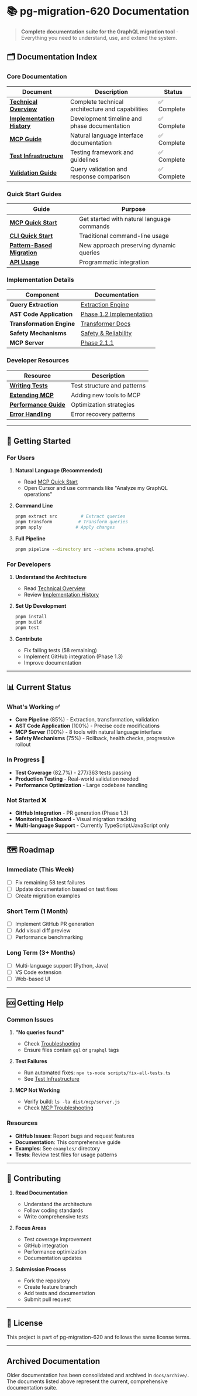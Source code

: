# 📚 pg-migration-620 Documentation

> **Complete documentation suite for the GraphQL migration tool** - Everything you need to understand, use, and extend the system.

## 🗂️ Documentation Index

### Core Documentation

| Document | Description | Status |
|----------|-------------|--------|
| [**Technical Overview**](./TECHNICAL-OVERVIEW.md) | Complete technical architecture and capabilities | ✅ Complete |
| [**Implementation History**](./IMPLEMENTATION-HISTORY.md) | Development timeline and phase documentation | ✅ Complete |
| [**MCP Guide**](./MCP-GUIDE.md) | Natural language interface documentation | ✅ Complete |
| [**Test Infrastructure**](./TEST-INFRASTRUCTURE.md) | Testing framework and guidelines | ✅ Complete |
| [**Validation Guide**](./VALIDATION-GUIDE.md) | Query validation and response comparison | ✅ Complete |

### Quick Start Guides

| Guide | Purpose |
|-------|---------|
| [**MCP Quick Start**](../README-MCP.md) | Get started with natural language commands |
| [**CLI Quick Start**](../README.md#quick-start) | Traditional command-line usage |
| [**Pattern-Based Migration**](../PATTERN-BASED-MIGRATION.md) | New approach preserving dynamic queries |
| [**API Usage**](./TECHNICAL-OVERVIEW.md#integration-points) | Programmatic integration |

### Implementation Details

| Component | Documentation |
|-----------|---------------|
| **Query Extraction** | [Extraction Engine](./IMPLEMENTATION-HISTORY.md#phase-11-core-implementation) |
| **AST Code Application** | [Phase 1.2 Implementation](./IMPLEMENTATION-HISTORY.md#phase-12-ast-based-code-application) |
| **Transformation Engine** | [Transformer Docs](./TECHNICAL-OVERVIEW.md#intelligent-transformation-85-complete) |
| **Safety Mechanisms** | [Safety & Reliability](./TECHNICAL-OVERVIEW.md#safety--reliability) |
| **MCP Server** | [Phase 2.1.1](./IMPLEMENTATION-HISTORY.md#phase-211-mcp-server-implementation) |

### Developer Resources

| Resource | Description |
|----------|-------------|
| [**Writing Tests**](./TEST-INFRASTRUCTURE.md#writing-tests) | Test structure and patterns |
| [**Extending MCP**](./MCP-GUIDE.md#extending-the-server) | Adding new tools to MCP |
| [**Performance Guide**](./TECHNICAL-OVERVIEW.md#performance-characteristics) | Optimization strategies |
| [**Error Handling**](./VALIDATION-GUIDE.md#error-handling) | Error recovery patterns |

---

## 🚀 Getting Started

### For Users

1. **Natural Language (Recommended)**
   - Read [MCP Quick Start](../README-MCP.md)
   - Open Cursor and use commands like "Analyze my GraphQL operations"

2. **Command Line**
   ```bash
   pnpm extract src         # Extract queries
   pnpm transform          # Transform queries
   pnpm apply             # Apply changes
   ```

3. **Full Pipeline**
   ```bash
   pnpm pipeline --directory src --schema schema.graphql
   ```

### For Developers

1. **Understand the Architecture**
   - Read [Technical Overview](./TECHNICAL-OVERVIEW.md)
   - Review [Implementation History](./IMPLEMENTATION-HISTORY.md)

2. **Set Up Development**
   ```bash
   pnpm install
   pnpm build
   pnpm test
   ```

3. **Contribute**
   - Fix failing tests (58 remaining)
   - Implement GitHub integration (Phase 1.3)
   - Improve documentation

---

## 📊 Current Status

### What's Working ✅

- **Core Pipeline** (85%) - Extraction, transformation, validation
- **AST Code Application** (100%) - Precise code modifications
- **MCP Server** (100%) - 8 tools with natural language interface
- **Safety Mechanisms** (75%) - Rollback, health checks, progressive rollout

### In Progress 🚧

- **Test Coverage** (82.7%) - 277/363 tests passing
- **Production Testing** - Real-world validation needed
- **Performance Optimization** - Large codebase handling

### Not Started ❌

- **GitHub Integration** - PR generation (Phase 1.3)
- **Monitoring Dashboard** - Visual migration tracking
- **Multi-language Support** - Currently TypeScript/JavaScript only

---

## 🗺️ Roadmap

### Immediate (This Week)
- [ ] Fix remaining 58 test failures
- [ ] Update documentation based on test fixes
- [ ] Create migration examples

### Short Term (1 Month)
- [ ] Implement GitHub PR generation
- [ ] Add visual diff preview
- [ ] Performance benchmarking

### Long Term (3+ Months)
- [ ] Multi-language support (Python, Java)
- [ ] VS Code extension
- [ ] Web-based UI

---

## 🆘 Getting Help

### Common Issues

1. **"No queries found"**
   - Check [Troubleshooting](./MCP-GUIDE.md#troubleshooting)
   - Ensure files contain `gql` or `graphql` tags

2. **Test Failures**
   - Run automated fixes: `npx ts-node scripts/fix-all-tests.ts`
   - See [Test Infrastructure](./TEST-INFRASTRUCTURE.md)

3. **MCP Not Working**
   - Verify build: `ls -la dist/mcp/server.js`
   - Check [MCP Troubleshooting](./MCP-GUIDE.md#troubleshooting)

### Resources

- **GitHub Issues**: Report bugs and request features
- **Documentation**: This comprehensive guide
- **Examples**: See `examples/` directory
- **Tests**: Review test files for usage patterns

---

## 🤝 Contributing

1. **Read Documentation**
   - Understand the architecture
   - Follow coding standards
   - Write comprehensive tests

2. **Focus Areas**
   - Test coverage improvement
   - GitHub integration
   - Performance optimization
   - Documentation updates

3. **Submission Process**
   - Fork the repository
   - Create feature branch
   - Add tests and documentation
   - Submit pull request

---

## 📜 License

This project is part of pg-migration-620 and follows the same license terms.

---

## Archived Documentation

Older documentation has been consolidated and archived in `docs/archive/`. The documents listed above represent the current, comprehensive documentation suite.
